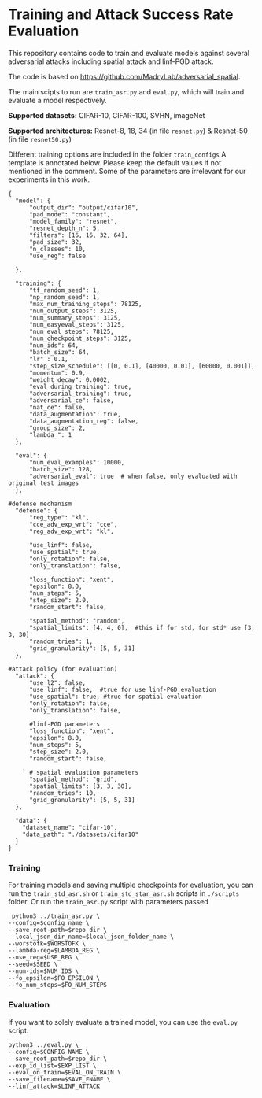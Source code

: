 # Training and Attack Success Rate Evaluation

This repository contains code to train and evaluate models against
several adversarial attacks including spatial attack and linf-PGD attack. 

The code is based on https://github.com/MadryLab/adversarial_spatial. 

The main scipts to run are `train_asr.py` and `eval.py`, which will train and
evaluate a model respectively.


**Supported datasets:**
CIFAR-10, CIFAR-100, SVHN, imageNet

**Supported architectures:**
Resnet-8, 18, 34 (in file `resnet.py`) & Resnet-50 (in file `resnet50.py`)

Different training options are included in the folder `train_configs`
A template is annotated below. Please keep the default values if not mentioned in the comment.
Some of the parameters are irrelevant for our experiments in this work.

```
{
  "model": {
      "output_dir": "output/cifar10",
      "pad_mode": "constant",
      "model_family": "resnet",
      "resnet_depth_n": 5,
      "filters": [16, 16, 32, 64],
      "pad_size": 32,
      "n_classes": 10,
      "use_reg": false   

  },

  "training": {
      "tf_random_seed": 1,
      "np_random_seed": 1,
      "max_num_training_steps": 78125,
      "num_output_steps": 3125,
      "num_summary_steps": 3125,
      "num_easyeval_steps": 3125,
      "num_eval_steps": 78125,
      "num_checkpoint_steps": 3125,
      "num_ids": 64,
      "batch_size": 64,
      "lr" : 0.1,
      "step_size_schedule": [[0, 0.1], [40000, 0.01], [60000, 0.001]],
      "momentum": 0.9,
      "weight_decay": 0.0002,
      "eval_during_training": true,
      "adversarial_training": true,
      "adversarial_ce": false,
      "nat_ce": false,
      "data_augmentation": true, 
      "data_augmentation_reg": false,
      "group_size": 2,
      "lambda_": 1
  }, 

  "eval": {
      "num_eval_examples": 10000,
      "batch_size": 128,
      "adversarial_eval": true  # when false, only evaluated with original test images
  },

#defense mechanism
  "defense": {
      "reg_type": "kl",
      "cce_adv_exp_wrt": "cce", 
      "reg_adv_exp_wrt": "kl",

      "use_linf": false,
      "use_spatial": true,
      "only_rotation": false,
      "only_translation": false,

      "loss_function": "xent",
      "epsilon": 8.0,
      "num_steps": 5,
      "step_size": 2.0,
      "random_start": false,

      "spatial_method": "random",
      "spatial_limits": [4, 4, 0],  #this if for std, for std* use [3, 3, 30]'
      "random_tries": 1,
      "grid_granularity": [5, 5, 31]
  },

#attack policy (for evaluation)
  "attack": {
      "use_l2": false,
      "use_linf": false,  #true for use linf-PGD evaluation
      "use_spatial": true, #true for spatial evaluation
      "only_rotation": false, 
      "only_translation": false,

      #linf-PGD parameters
      "loss_function": "xent",
      "epsilon": 8.0,
      "num_steps": 5,
      "step_size": 2.0,
      "random_start": false,

    ` # spatial evaluation parameters
      "spatial_method": "grid",
      "spatial_limits": [3, 3, 30],  
      "random_tries": 10,
      "grid_granularity": [5, 5, 31]
  },

  "data": {
    "dataset_name": "cifar-10",
    "data_path": "./datasets/cifar10"
  }
}

```

### Training 
For training models and saving multiple checkpoints for evaluation, you can run the `train_std_asr.sh`
or `train_std_star_asr.sh` scripts in `./scripts` folder. Or run the `train_asr.py` script with parameters passed 
 
```
 python3 ../train_asr.py \
--config=$config_name \
--save-root-path=$repo_dir \
--local_json_dir_name=$local_json_folder_name \
--worstofk=$WORSTOFK \
--lambda-reg=$LAMBDA_REG \
--use_reg=$USE_REG \
--seed=$SEED \
--num-ids=$NUM_IDS \
--fo_epsilon=$FO_EPSILON \
--fo_num_steps=$FO_NUM_STEPS
```

### Evaluation
If you want to solely evaluate a trained model, you can use the `eval.py` script.

```
python3 ../eval.py \
--config=$CONFIG_NAME \
--save_root_path=$repo_dir \
--exp_id_list=$EXP_LIST \
--eval_on_train=$EVAL_ON_TRAIN \
--save_filename=$SAVE_FNAME \
--linf_attack=$LINF_ATTACK
```




